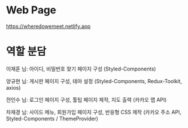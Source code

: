 # Web Page

https://wheredowemeet.netlify.app

# 역할 분담

이재훈 님: 아이디, 비밀번호 찾기 페이지 구성 (Styled-Components)

양규현 님: 게시판 페이지 구성, 테마 설정 (Styled-Components, Redux-Toolkit, axios)

전인수 님: 로그인 페이지 구성, 툴팁 페이지 제작, 지도 출력 (카카오 맵 API)

차재경 님: 사이드 메뉴, 회원가입 페이지 구성, 반응형 CSS 제작 (카카오 주소 API, Styled-Components / ThemeProvider)
